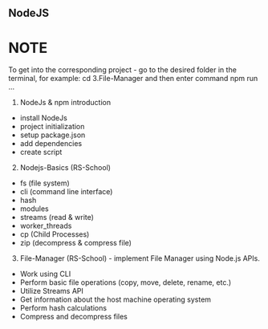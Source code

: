 ## NodeJS

# NOTE

To get into the corresponding project - go to the desired folder in the terminal, for example: cd 3.File-Manager
and then enter command npm run ...

1. NodeJs & npm introduction

-   install NodeJs
-   project initialization
-   setup package.json
-   add dependencies
-   create script

2. Nodejs-Basics (RS-School)

-   fs (file system)
-   cli (command line interface)
-   hash
-   modules
-   streams (read & write)
-   worker_threads
-   cp (Child Processes)
-   zip (decompress & compress file)

3. File-Manager (RS-School) - implement File Manager using Node.js APIs.

-   Work using CLI
-   Perform basic file operations (copy, move, delete, rename, etc.)
-   Utilize Streams API
-   Get information about the host machine operating system
-   Perform hash calculations
-   Compress and decompress files
